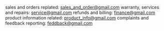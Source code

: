 sales and orders replated: sales_and_order@gmail.com
warranty, services and repairs: service@gmail.com
refunds and billing: finance@gmail.com
product information related: product_info@gmail.com
complaints and feedback reporting: feddback@gmail.com